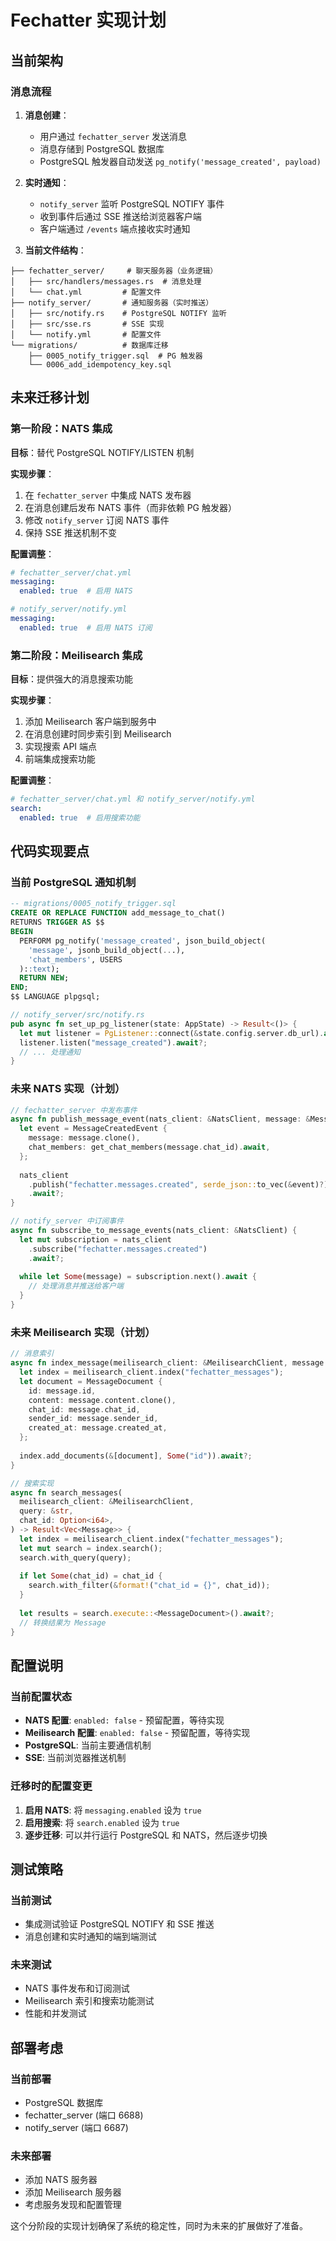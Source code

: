 # Fechatter 实现计划

## 当前架构

### 消息流程

1. **消息创建**：
   - 用户通过 `fechatter_server` 发送消息
   - 消息存储到 PostgreSQL 数据库
   - PostgreSQL 触发器自动发送 `pg_notify('message_created', payload)`

2. **实时通知**：
   - `notify_server` 监听 PostgreSQL NOTIFY 事件
   - 收到事件后通过 SSE 推送给浏览器客户端
   - 客户端通过 `/events` 端点接收实时通知

3. **当前文件结构**：
```
├── fechatter_server/     # 聊天服务器（业务逻辑）
│   ├── src/handlers/messages.rs  # 消息处理
│   └── chat.yml         # 配置文件
├── notify_server/       # 通知服务器（实时推送）
│   ├── src/notify.rs    # PostgreSQL NOTIFY 监听
│   ├── src/sse.rs       # SSE 实现
│   └── notify.yml       # 配置文件
└── migrations/          # 数据库迁移
    ├── 0005_notify_trigger.sql  # PG 触发器
    └── 0006_add_idempotency_key.sql
```

## 未来迁移计划

### 第一阶段：NATS 集成

**目标**：替代 PostgreSQL NOTIFY/LISTEN 机制

**实现步骤**：
1. 在 `fechatter_server` 中集成 NATS 发布器
2. 在消息创建后发布 NATS 事件（而非依赖 PG 触发器）
3. 修改 `notify_server` 订阅 NATS 事件
4. 保持 SSE 推送机制不变

**配置调整**：
```yaml
# fechatter_server/chat.yml
messaging:
  enabled: true  # 启用 NATS
```

```yaml
# notify_server/notify.yml  
messaging:
  enabled: true  # 启用 NATS 订阅
```

### 第二阶段：Meilisearch 集成

**目标**：提供强大的消息搜索功能

**实现步骤**：
1. 添加 Meilisearch 客户端到服务中
2. 在消息创建时同步索引到 Meilisearch
3. 实现搜索 API 端点
4. 前端集成搜索功能

**配置调整**：
```yaml
# fechatter_server/chat.yml 和 notify_server/notify.yml
search:
  enabled: true  # 启用搜索功能
```

## 代码实现要点

### 当前 PostgreSQL 通知机制

```sql
-- migrations/0005_notify_trigger.sql
CREATE OR REPLACE FUNCTION add_message_to_chat() 
RETURNS TRIGGER AS $$
BEGIN
  PERFORM pg_notify('message_created', json_build_object(
    'message', jsonb_build_object(...),
    'chat_members', USERS
  )::text);
  RETURN NEW;
END;
$$ LANGUAGE plpgsql;
```

```rust
// notify_server/src/notify.rs
pub async fn set_up_pg_listener(state: AppState) -> Result<()> {
  let mut listener = PgListener::connect(&state.config.server.db_url).await?;
  listener.listen("message_created").await?;
  // ... 处理通知
}
```

### 未来 NATS 实现（计划）

```rust
// fechatter_server 中发布事件
async fn publish_message_event(nats_client: &NatsClient, message: &Message) {
  let event = MessageCreatedEvent {
    message: message.clone(),
    chat_members: get_chat_members(message.chat_id).await,
  };
  
  nats_client
    .publish("fechatter.messages.created", serde_json::to_vec(&event)?)
    .await?;
}
```

```rust
// notify_server 中订阅事件
async fn subscribe_to_message_events(nats_client: &NatsClient) {
  let mut subscription = nats_client
    .subscribe("fechatter.messages.created")
    .await?;
    
  while let Some(message) = subscription.next().await {
    // 处理消息并推送给客户端
  }
}
```

### 未来 Meilisearch 实现（计划）

```rust
// 消息索引
async fn index_message(meilisearch_client: &MeilisearchClient, message: &Message) {
  let index = meilisearch_client.index("fechatter_messages");
  let document = MessageDocument {
    id: message.id,
    content: message.content.clone(),
    chat_id: message.chat_id,
    sender_id: message.sender_id,
    created_at: message.created_at,
  };
  
  index.add_documents(&[document], Some("id")).await?;
}

// 搜索实现
async fn search_messages(
  meilisearch_client: &MeilisearchClient,
  query: &str,
  chat_id: Option<i64>,
) -> Result<Vec<Message>> {
  let index = meilisearch_client.index("fechatter_messages");
  let mut search = index.search();
  search.with_query(query);
  
  if let Some(chat_id) = chat_id {
    search.with_filter(&format!("chat_id = {}", chat_id));
  }
  
  let results = search.execute::<MessageDocument>().await?;
  // 转换结果为 Message
}
```

## 配置说明

### 当前配置状态

- **NATS 配置**: `enabled: false` - 预留配置，等待实现
- **Meilisearch 配置**: `enabled: false` - 预留配置，等待实现
- **PostgreSQL**: 当前主要通信机制
- **SSE**: 当前浏览器推送机制

### 迁移时的配置变更

1. **启用 NATS**: 将 `messaging.enabled` 设为 `true`
2. **启用搜索**: 将 `search.enabled` 设为 `true`
3. **逐步迁移**: 可以并行运行 PostgreSQL 和 NATS，然后逐步切换

## 测试策略

### 当前测试

- 集成测试验证 PostgreSQL NOTIFY 和 SSE 推送
- 消息创建和实时通知的端到端测试

### 未来测试

- NATS 事件发布和订阅测试
- Meilisearch 索引和搜索功能测试
- 性能和并发测试

## 部署考虑

### 当前部署

- PostgreSQL 数据库
- fechatter_server (端口 6688)
- notify_server (端口 6687)

### 未来部署

- 添加 NATS 服务器
- 添加 Meilisearch 服务器
- 考虑服务发现和配置管理

这个分阶段的实现计划确保了系统的稳定性，同时为未来的扩展做好了准备。 